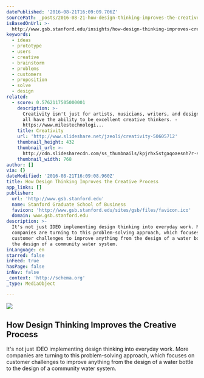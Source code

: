 ```yaml
---
datePublished: '2016-08-21T16:09:09.706Z'
sourcePath: _posts/2016-08-21-how-design-thinking-improves-the-creative-process.md
isBasedOnUrl: >-
  http://www.gsb.stanford.edu/insights/how-design-thinking-improves-creative-process
keywords:
  - ideas
  - prototype
  - users
  - creative
  - brainstorm
  - problems
  - customers
  - proposition
  - solve
  - design
related:
  - score: 0.5762117505000001
    description: >-
      Creativity isn't just for artists, musicians, writers, and designers. We
      all have the ability to be excellent creative thinkers. -
      https://www.milestechnologi...
    title: Creativity
    url: 'http://www.slideshare.net/jzeoli/creativity-50605712'
    thumbnail_height: 432
    thumbnail_url: >-
      http://cdn.slidesharecdn.com/ss_thumbnails/kpjrhx5stgaqoaesnh7r-signature-3f945d39ba23dd9cfcfd3fee5874bd5293c55aa2180b30512d3379a1f65479ee-poli-150716175148-lva1-app6892-thumbnail-4.jpg?cb=1438021298
    thumbnail_width: 768
author: []
via: {}
dateModified: '2016-08-21T16:09:08.960Z'
title: How Design Thinking Improves the Creative Process
app_links: []
publisher:
  url: 'http://www.gsb.stanford.edu'
  name: Stanford Graduate School of Business
  favicon: 'http://www.gsb.stanford.edu/sites/gsb/files/favicon.ico'
  domain: www.gsb.stanford.edu
description: >-
  It's not just IDEO implementing design thinking into everyday work. More
  companies are turning to this problem-solving approach, which focuses on
  customer challenges to improve anything from the design of a water bottle to
  the design of a community water system.
inLanguage: en
starred: false
inFeed: true
hasPage: false
inNav: false
_context: 'http://schema.org'
_type: MediaObject

---
```

<article style=""><img src="https://www.gsb.stanford.edu/sites/gsb/files/styles/1630x_variable/public/resources/stefanos-designthinking-0116_1.jpg?itok=wBG0ehOy" /><h1>How Design Thinking Improves the Creative Process</h1><p>It's not just IDEO implementing design thinking into everyday work. More companies are turning to this problem-solving approach, which focuses on customer challenges to improve anything from the design of a water bottle to the design of a community water system.</p></article>